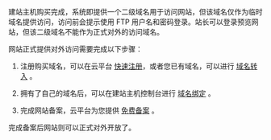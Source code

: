 建站主机购买完成，系统即提供一个二级域名用于访问网站，但该域名仅作为临时域名提供访问，访问前会提示使用 FTP 用户名和密码登录。站长可以登录预览网站，但该二级域名不能作为正式对外的访问域名。

网站正式提供对外访问需要完成以下步骤：

1. 注册购买域名，可以在云平台 [快速注册](https://dnspod.tce.fsphere.cn/)，或者您已有域名，可以进行 [域名转入](http://console.tcecqpoc.fsphere.cn/domain/trans-in) 。

2. 拥有了自己的域名后，可以在建站主机控制台进行 [域名绑定](http://tcecqpoc.fsphere.cn/document/product/615/11183) 。

3. 完成网站备案，云平台为您提供 [免费备案](http://console.tcecqpoc.fsphere.cn/beian) 。

完成备案后网站则可以正式对外开放了。

